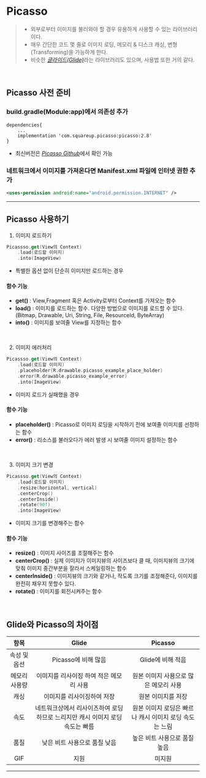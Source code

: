 # **Picasso**

> - 외부로부터 이미지를 불러와야 할 경우 유용하게 사용할 수 있는 라이브러리이다.
> - 매우 간단한 코드 몇 줄로 이미지 로딩, 메모리 & 디스크 캐싱, 변형(Transforming)을 가능하게 한다.
> - 비슷한 [*글라이드(Glide)*](https://github.com/diejdkll/TIL/blob/main/Android/Glide.md)라는 라이브러리도 있으며, 사용법 또한 거의 같다.

<br />

## **Picasso 사전 준비**
### build.gradle(Module:app)에서 의존성 추가
```
dependencies{
	...
    implementation 'com.squareup.picasso:picasso:2.8'
}
```
- 최신버전은 [*Picasso Github*](https://github.com/square/picasso)에서 확인 가능
### 네트워크에서 이미지를 가져온다면 Manifest.xml 파일에 인터넷 권한 추가
```xml
<uses-permission android:name="android.permission.INTERNET" />
```

***

## **Picasso 사용하기**

1. 이미지 로드하기
```kotlin
Picassso.get(View의 Context)
    .load(로드할 이미지)
    .into(ImageView)
```
- 특별한 옵션 없이 단순히 이미지만 로드하는 경우
#### 함수 기능
- **get()** : View,Fragment 혹은 Activity로부터 Context를 가져오는 함수
- **load()** : 이미지를 로드하는 함수. 다양한 방법으로 이미지를 로드할 수 있다.(Bitmap, Drawable, Uri, String, File, ResourceId, ByteArray)
- **into()** : 이미지를 보여줄 View를 지정하는 함수

<br/>

2. 이미지 에러처리
```kotlin
Picassso.get(View의 Context)
    .load(로드할 이미지)
    .placeholder(R.drawable.picasso_example_place_holder)
    .error(R.drawable.picasso_example_error)
    .into(ImageView)
```
- 이미지 로드가 실패했을 경우
#### 함수 기능
- **placeholder()** : Picasso로 이미지 로딩을 시작하기 전에 보여줄 이미지를 선정하는 함수
- **error()** : 리소스를 불러오다가 에러 발생 시 보여줄 이미지 설정하는 함수

<br/>

3. 이미지 크기 변경
```kotlin
Picassso.get(View의 Context)
    .load(로드할 이미지)
    .resize(horizontal, vertical)
    .centerCrop()
    .centerInside()
    .rotate(90f)
    .into(ImageView)
```
- 이미지 크기를 변경해주는 함수
#### 함수 기능
- **resize()** : 이미지 사이즈를 조절해주는 함수
- **centerCrop()** : 실제 이미지가 이미지뷰의 사이즈보다 클 때, 이미지뷰의 크기에 맞춰 이미지 중간부분을 잘라서 스케일링하는 함수
- **centerInside()** : 이미지뷰의 크기와 같거나, 작도록 크기를 조정해준다, 이미지를 완전히 채우지 못할수 있다.
- **rotate()** : 이미지를 회전시켜주는 함수

<br/>

## Glide와 Picasso의 차이점

|항목|Glide|Picasso|
|:---:|:---:|:---:|
|속성 및 옵션|Picasso에 비해 많음|Glide에 비해 적음|
|메모리 사용량|이미지를 리사이징 하여 적은 메모리 사용|원본 이미지 사용으로 많은 메모리 사용|
|캐싱|이미지를 리사이징하여 저장|원본 이미지를 저장|
|속도|네트워크상에서 리사이즈하여 로딩하므로 느리지만 캐시 이미지 로딩 속도는 빠름|원본 이미지 로딩은 빠르나 캐시 이미지 로딩 속도는 느림|
|품질|낮은 비트 사용으로 품질 낮음|높은 비트 사용으로 품질 높음|
|GIF|지원|미지원|

***